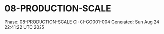 # 08-PRODUCTION-SCALE
Phase: 08-PRODUCTION-SCALE
CI: CI-GO001-004
Generated: Sun Aug 24 22:41:22 UTC 2025
